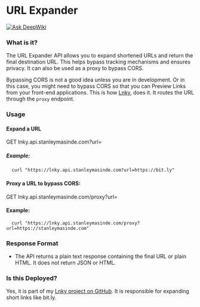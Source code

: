 # URL Expander
[![Ask DeepWiki](https://deepwiki.com/badge.svg)](https://deepwiki.com/StanleyMasinde/url_expander)

### What is it?

The URL Expander API allows you to expand shortened URLs and return the final destination URL. This helps bypass tracking mechanisms and ensures privacy.
It can also be used as a proxy to bypass CORS.

Bypassing CORS is not a good idea unless you are in development. Or in this case, you might need to bypass CORS so that you can
Preview Links from your front-end applications. This is how [Lnky](https://lnky.stanleymasinde.com), does it. It routes the URL through the `proxy` endpoint.

### Usage

#### Expand a URL
GET lnky.api.stanleymasinde.com?url=<shorturl>
##### Example:
```shell
  curl "https://lnky.api.stanleymasinde.com?url=https://bit.ly"
```

#### Proxy a URL to bypass CORS:
GET lnky.api.stanleymasinde.com/proxy?url=<url>
#### Example:
```shell
  curl "https://lnky.api.stanleymasinde.com/proxy?url=https://stanleymasinde.com"
```

### Response Format

* The API returns a plain text response containing the final URL or plain HTML. It does not return JSON or HTML.

### Is this Deployed?

Yes, it is part of my [Lnky project on GitHub](https://github.com/StanleyMasinde/Lnky). It is responsible for expanding short links like bit.ly.

